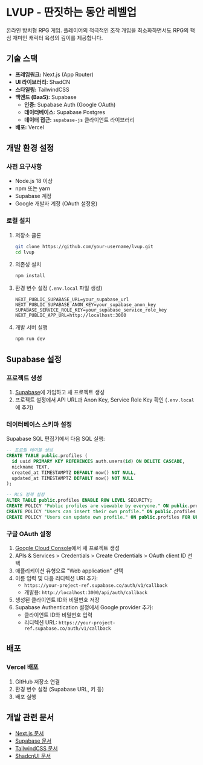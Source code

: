 # LVUP - 딴짓하는 동안 레벨업

온라인 방치형 RPG 게임. 플레이어의 적극적인 조작 개입을 최소화하면서도 RPG의 핵심 재미인 캐릭터 육성의 깊이를 제공합니다.

## 기술 스택

- **프레임워크:** Next.js (App Router)
- **UI 라이브러리:** ShadCN
- **스타일링:** TailwindCSS
- **백엔드 (BaaS):** Supabase
  - **인증:** Supabase Auth (Google OAuth)
  - **데이터베이스:** Supabase Postgres
  - **데이터 접근:** `supabase-js` 클라이언트 라이브러리
- **배포:** Vercel

## 개발 환경 설정

### 사전 요구사항

- Node.js 18 이상
- npm 또는 yarn
- Supabase 계정
- Google 개발자 계정 (OAuth 설정용)

### 로컬 설치

1. 저장소 클론
   ```bash
   git clone https://github.com/your-username/lvup.git
   cd lvup
   ```

2. 의존성 설치
   ```bash
   npm install
   ```

3. 환경 변수 설정 (`.env.local` 파일 생성)
   ```
   NEXT_PUBLIC_SUPABASE_URL=your_supabase_url
   NEXT_PUBLIC_SUPABASE_ANON_KEY=your_supabase_anon_key
   SUPABASE_SERVICE_ROLE_KEY=your_supabase_service_role_key
   NEXT_PUBLIC_APP_URL=http://localhost:3000
   ```

4. 개발 서버 실행
   ```bash
   npm run dev
   ```

## Supabase 설정

### 프로젝트 생성

1. [Supabase](https://supabase.com)에 가입하고 새 프로젝트 생성
2. 프로젝트 설정에서 API URL과 Anon Key, Service Role Key 확인 (`.env.local`에 추가)

### 데이터베이스 스키마 설정

Supabase SQL 편집기에서 다음 SQL 실행:

```sql
-- 프로필 테이블 생성
CREATE TABLE public.profiles (
  id uuid PRIMARY KEY REFERENCES auth.users(id) ON DELETE CASCADE,
  nickname TEXT,
  created_at TIMESTAMPTZ DEFAULT now() NOT NULL,
  updated_at TIMESTAMPTZ DEFAULT now() NOT NULL
);

-- RLS 정책 설정
ALTER TABLE public.profiles ENABLE ROW LEVEL SECURITY;
CREATE POLICY "Public profiles are viewable by everyone." ON public.profiles FOR SELECT USING (true);
CREATE POLICY "Users can insert their own profile." ON public.profiles FOR INSERT WITH CHECK (auth.uid() = id);
CREATE POLICY "Users can update own profile." ON public.profiles FOR UPDATE USING (auth.uid() = id);
```

### 구글 OAuth 설정

1. [Google Cloud Console](https://console.cloud.google.com)에서 새 프로젝트 생성
2. APIs & Services > Credentials > Create Credentials > OAuth client ID 선택
3. 애플리케이션 유형으로 "Web application" 선택
4. 이름 입력 및 다음 리디렉션 URI 추가:
   - `https://your-project-ref.supabase.co/auth/v1/callback`
   - 개발용: `http://localhost:3000/api/auth/callback`
5. 생성된 클라이언트 ID와 비밀번호 저장
6. Supabase Authentication 설정에서 Google provider 추가:
   - 클라이언트 ID와 비밀번호 입력
   - 리디렉션 URL: `https://your-project-ref.supabase.co/auth/v1/callback`

## 배포

### Vercel 배포

1. GitHub 저장소 연결
2. 환경 변수 설정 (Supabase URL, 키 등)
3. 배포 실행

## 개발 관련 문서

- [Next.js 문서](https://nextjs.org/docs)
- [Supabase 문서](https://supabase.io/docs)
- [TailwindCSS 문서](https://tailwindcss.com/docs)
- [ShadcnUI 문서](https://ui.shadcn.com) 